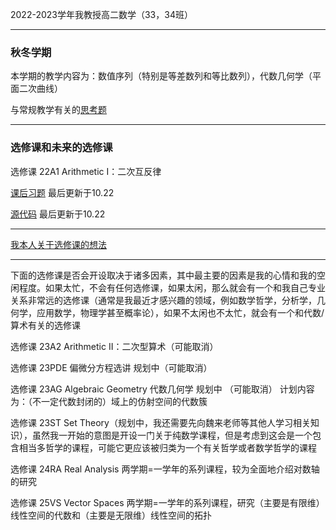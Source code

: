 2022-2023学年我教授高二数学（33，34班）

------

### 秋冬学期

本学期的教学内容为：数值序列（特别是等差数列和等比数列），代数几何学（平面二次曲线）

与常规教学有关的[思考题](https://qiuszms.github.io/2022-2023_Extra_Problems.pdf)

------

### 选修课和未来的选修课

选修课 22A1 Arithmetic I：二次互反律 

[课后习题](https://qiuszms.github.io/22A1.pdf) 
最后更新于10.22

[源代码](https://qiuszms.github.io/22A1Exercises.tex)
最后更新于10.22

------

[我本人关于选修课的想法](https://qiuszms.github.io/course_thoughts)

------

下面的选修课是否会开设取决于诸多因素，其中最主要的因素是我的心情和我的空闲程度。如果太忙，不会有任何选修课，如果太闲，那么就会有一个和我自己专业关系非常远的选修课（通常是我最近才感兴趣的领域，例如数学哲学，分析学，几何学，应用数学，物理学甚至概率论），如果不太闲也不太忙，就会有一个和代数/算术有关的选修课

选修课 23A2 Arithmetic II：二次型算术（可能取消）

选修课 23PDE 偏微分方程选讲 规划中（可能取消）

选修课 23AG Algebraic Geometry 代数几何学 规划中 （可能取消）
计划内容为：（不一定代数封闭的）域上的仿射空间的代数簇

选修课 23ST Set Theory（规划中，我还需要先向魏来老师等其他人学习相关知识），虽然我一开始的意图是开设一门关于纯数学课程，但是考虑到这会是一个包含相当多哲学的课程，可能它更应该被归类为一个有关哲学或者数学哲学的课程

选修课 24RA Real Analysis 两学期=一学年的系列课程，较为全面地介绍对数轴的研究

选修课 25VS Vector Spaces 两学期=一学年的系列课程，研究（主要是有限维）线性空间的代数和（主要是无限维）线性空间的拓扑
